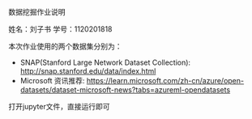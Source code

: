 数据挖掘作业说明

姓名：刘子书     学号：1120201818

本次作业使用的两个数据集分别为：

- SNAP(Stanford Large Network Dataset Collection): http://snap.stanford.edu/data/index.html
- Microsoft 资讯推荐: https://learn.microsoft.com/zh-cn/azure/open-datasets/dataset-microsoft-news?tabs=azureml-opendatasets



打开jupyter文件，直接运行即可
